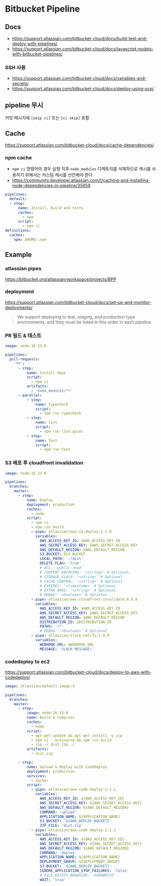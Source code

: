 # Bitbucket Pipeline

## Docs

- <https://support.atlassian.com/bitbucket-cloud/docs/build-test-and-deploy-with-pipelines/>
- <https://support.atlassian.com/bitbucket-cloud/docs/javascript-nodejs-with-bitbucket-pipelines/>

### SSH 사용

- <https://support.atlassian.com/bitbucket-cloud/docs/variables-and-secrets/>
- <https://support.atlassian.com/bitbucket-cloud/docs/deploy-using-scp/>

## pipeline 무시

커밋 메시지에 `[skip ci]` 또는 `[ci skip]` 포함

## Cache

<https://support.atlassian.com/bitbucket-cloud/docs/cache-dependencies/>

### npm cache

- `npm ci` 명령어의 경우 실행 직후 `node_modules` 디렉토리를 삭제하므로 캐시를 사용하기 위해서는 커스텀 캐시를 선언해야 한다
- <https://community.developer.atlassian.com/t/caching-and-installing-node-dependencies-in-pipeline/35659>

```yml
pipelines:
  default:
  - step:
      name: Install, build and tests
      caches:
        - npm
      script:
        - npm ci
definitions:
  caches:
    npm: $HOME/.npm
```

## Example

### atlassian pipes

<https://bitbucket.org/atlassian/workspace/projects/BPP>

### deployment

<https://support.atlassian.com/bitbucket-cloud/docs/set-up-and-monitor-deployments/>

> We support deploying to test, staging, and production type environments, and they must be listed in this order in each pipeline.

### PR 빌드 & 테스트

```yml
image: node:16.13.0

pipelines:
  pull-requests:
    '**':
      - step:
          name: Install deps
          script:
            - npm ci
          artifacts:
            - 'node_modules/**'
      - parallel:
          - step:
              name: Typecheck
              script:
                - npm run typecheck
          - step:
              name: Lint
              script:
                - npm run lint:quiet
          - step:
              name: Test
              script:
                - npm run test
```

### S3 배포 후 cloudfront invalidation

```yml
image: node:16.13.0

pipelines:
  branches:
    master:
      - step:
          name: Deploy
          deployment: production
          caches:
            - node
          script:
            - npm ci
            - npm run build
            - pipe: atlassian/aws-s3-deploy:1.1.0
              variables:
                AWS_ACCESS_KEY_ID: $AWS_ACCESS_KEY_ID
                AWS_SECRET_ACCESS_KEY: $AWS_SECRET_ACCESS_KEY
                AWS_DEFAULT_REGION: $AWS_DEFAULT_REGION
                S3_BUCKET: $S3_BUCKET
                LOCAL_PATH: './dist'
                DELETE_FLAG: 'true'
                # ACL: 'public-read'
                # CONTENT_ENCODING: '<string>' # Optional.
                # STORAGE_CLASS: '<string>' # Optional.
                # CACHE_CONTROL: '<string>' # Optional.
                # EXPIRES: '<timestamp>' # Optional.
                # EXTRA_ARGS: '<string>' # Optional.
                # DEBUG: '<boolean>' # Optional.
            - pipe: atlassian/aws-cloudfront-invalidate:0.6.0
              variables:
                AWS_ACCESS_KEY_ID: $AWS_ACCESS_KEY_ID
                AWS_SECRET_ACCESS_KEY: $AWS_SECRET_ACCESS_KEY
                AWS_DEFAULT_REGION: $AWS_DEFAULT_REGION
                DISTRIBUTION_ID: $DISTRIBUTION_ID
                PATHS: '/*'
                # DEBUG: '<boolean>' # Optional
            - pipe: atlassian/slack-notify:2.0.0
              variables:
                WEBHOOK_URL: $WEBHOOK_URL
                MESSAGE: 'SLACK MESSAGE!'
```

### codedeploy to ec2

<https://support.atlassian.com/bitbucket-cloud/docs/deploy-to-aws-with-codedeploy/>

```yml
image: atlassian/default-image:3

pipelines:
  branches:
    master:
      - step:
          image: node:16.13.0
          name: Build & Compress
          caches:
            - node
          script:
            - apt-get update && apt-get install -y zip
            - npm ci --only=prod && npm run build
            - zip -r dist.zip ./
          artifacts:
            - dist.zip

      - step:
          name: Upload & Deploy with CodeDeploy
          deployment: production
          services:
            - docker
          script:
            - pipe: atlassian/aws-code-deploy:1.1.1
              variables:
                AWS_ACCESS_KEY_ID: ${AWS_ACCESS_KEY_ID}
                AWS_SECRET_ACCESS_KEY: ${AWS_SECRET_ACCESS_KEY}
                AWS_DEFAULT_REGION: ${AWS_DEFAULT_REGION}
                COMMAND: 'upload'
                APPLICATION_NAME: ${APPLICATION_NAME}
                S3_BUCKET: '${AWS_DEPLOY_BUCKET}'
                ZIP_FILE: 'dist.zip'
            - pipe: atlassian/aws-code-deploy:1.1.1
              variables:
                AWS_ACCESS_KEY_ID: ${AWS_ACCESS_KEY_ID}
                AWS_SECRET_ACCESS_KEY: ${AWS_SECRET_ACCESS_KEY}
                AWS_DEFAULT_REGION: ${AWS_DEFAULT_REGION}
                COMMAND: 'deploy'
                APPLICATION_NAME: ${APPLICATION_NAME}
                DEPLOYMENT_GROUP: ${DEPLOYMENT_GROUP}
                S3_BUCKET: '${AWS_DEPLOY_BUCKET}'
                IGNORE_APPLICATION_STOP_FAILURES: 'false'
                # FILE_EXISTS_BEHAVIOR: 'OVERWRITE'
                WAIT: 'true'
```
